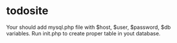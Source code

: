 # todosite
Your should add mysql.php file with $host, $user, $password, $db variables.
Run init.php to create proper table in yout database.
